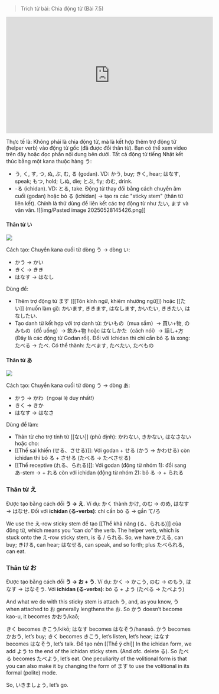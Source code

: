 > Trích từ bài: Chia động từ (Bài 7.5)

<iframe width="560" height="315" src="https://www.youtube.com/embed/cGA6Tj9_lSg?si=NqQjf3hX-aLq1LwL" title="YouTube video player" frameborder="0" allow="accelerometer; autoplay; clipboard-write; encrypted-media; gyroscope; picture-in-picture; web-share" referrerpolicy="strict-origin-when-cross-origin" allowfullscreen></iframe>

Thực tế là: Không phải là chia động từ, mà là kết hợp thêm trợ động từ (helper verb) vào động từ gốc (đã được đổi thân từ). Bạn có thể xem video trên đây hoặc đọc phần nội dung bên dưới. Tất cả động từ tiếng Nhật kết thúc bằng một kana thuộc hàng う:
- う, く, す, つ, ぬ, ぶ, む, る (godan). VD: かう, buy; きく, hear; はなす, speak; もつ, hold; しぬ, die; とぶ, fly; のむ, drink.
- -る (ichidan). VD: とる, take.
Động từ thay đổi bằng cách chuyển âm cuối (godan) hoặc bỏ る (ichidan) → tạo ra các "sticky stem" (thân từ liên kết). Chính là thứ dùng để liên kết các trợ động từ như たい, ます và vân vân.
![[img/Pasted image 20250528145426.png]]

#### Thân từ い

![](https://khanhduy743.github.io/cure-dolly-transcript/media/image687.webp)

Cách tạo: Chuyển kana cuối từ dòng う → dòng い:
- かう → かい
- きく → きき
- はなす → はなし

Dùng để: 
- Thêm trợ động từ ます ([[Tôn kính ngữ, khiêm nhường ngữ]]) hoặc [[たい]] (muốn làm gì): かいます, ききます, はなします, かいたい, ききたい, はなしたい. 
- Tạo danh từ kết hợp với trợ danh từ: かいもの（mua sắm）→ 買い+物, のみもの（đồ uống）→ 飲み+物 hoặc はなしかた（cách nói）→ 話し+方 (Đây là các động từ Godan rồi). Đối với Ichidan thì chỉ cần bỏ る là xong: たべる → たべ. Có thể thành: たべます, たべたい, たべもの
#### Thân từ あ

![](https://khanhduy743.github.io/cure-dolly-transcript/media/image271.webp)

Cách tạo: Chuyển kana cuối từ dòng う → dòng あ:
- かう → かわ（ngoại lệ duy nhất!）
- きく → きか
- はなす → はなさ

Dùng để làm: 
- Thân từ cho trợ tính từ [[ない]] (phủ định): かわない, きかない, はなさない hoặc cho:
- [[Thể sai khiến (せる、させる)]]: Với godan + せる (かう → かわせる) còn ichidan thì bỏ る + させる (たべる → たべさせる)
- [[Thể receptive (れる、られる)]]: Với godan (động từ nhóm 1): đổi sang あ-stem → + れる còn với ichidan (động từ nhóm 2): bỏ る → + られる

### Thân từ え

Được tạo bằng cách đổi **う → え**. Ví dụ: かく thành かけ, のむ → のめ, はなす → はなせ. Đối với **ichidan (る-verbs)**: chỉ cần bỏ る → gắn て/ろ

We use the え-row sticky stem để tạo [[Thể khả năng (る、られる)]] của động từ, which means you “can do” the verb. The helper verb, which is stuck onto the え-row sticky stem, is る / られる. So, we have かえる, can buy; きける, can hear; はなせる, can speak, and so forth; plus たべられる, can eat. 
### Thân từ お

Được tạo bằng cách đổi **う → お + う**. Ví dụ: かく → かこう, のむ → のもう, はなす → はなそう. Với **ichidan (る-verbs)**: bỏ る + よう (たべる → たべよう)

And what we do with this sticky stem is attach う, and, as you know, う when attached to お generally lengthens the お. So かう doesn’t become kao-u, it becomes かおう/kaō; 

きく becomes きこう/kikō; はなす becomes はなそう/hanasō.
かう becomes かおう, let’s buy; きく becomes きこう, let’s listen, let’s hear; はなす becomes はなそう, let’s talk.
Để tạo nên [[Thể ý chí]]
In the ichidan form, we add よう to the end of the ichidan sticky stem. (And ofc. delete る). So たべる becomes たべよう, let’s eat.
One peculiarity of the volitional form is that you can also make it by changing the form of ます to use the volitional in its formal (polite) mode.

So, いきましょう, let’s go.